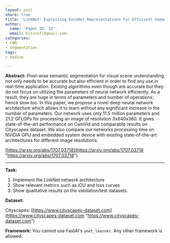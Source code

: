 ```yaml
---
layout: post
share: true
title: 'LinkNet: Exploiting Encoder Representations for Efficient Semantic Segmentation'
author:
  name: 'Paper ID: 32'
  email: bitsnnfl@gmail.com
categories:
- CNN
- Segmentation
tags:
- medium

---
```

**Abstract:** Pixel-wise semantic segmentation for visual scene understanding not only needs to be accurate but also efficient in order to find any use in real-time application. Existing algorithms even though are accurate but they do not focus on utilizing the parameters of neural network efficiently. As a result, they are huge in terms of parameters and number of operations; hence slow too. In this paper, we propose a novel deep neural network architecture which allows it to learn without any significant increase in the number of parameters. Our network uses only 11.5 million parameters and 21.2 GFLOPs for processing an image of resolution 3x640x360. It gives state-of-the-art performance on CamVid and comparable results on Cityscapes dataset. We also compare our networks processing time on NVIDIA GPU and embedded system device with existing state-of-the-art architectures for different image resolutions.

[https://arxiv.org/abs/1707.03718](https://arxiv.org/abs/1707.03718 "https://arxiv.org/abs/1707.03718")

***

**Task:**

1. Implement the LinkNet network architecture
2. Show relevant metrics such as iOU and loss curves
3. Show qualitative results on the validation/test datasets.

**Dataset:**

Cityscapes: [https://www.cityscapes-dataset.com](https://www.cityscapes-dataset.com "https://www.cityscapes-dataset.com")

**Framework:** You cannot use FastAI's `unet_learner`. Any other framework is allowed.